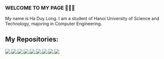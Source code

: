 ### WELCOME TO MY PAGE 👋👋👋
My name is Ha Duy Long. I am a student of Hanoi University of Science and Technology, majoring in Computer Engineering.

## My Repositories:
  <a href="https://github.com/haduylong/NIOS2/">
  <!-- Change the `github-readme-stats.anuraghazra1.vercel.app` to `github-readme-stats.vercel.app`  -->
  <img align="center" src="https://github-readme-stats.vercel.app/api/pin/?username=haduylong&repo=NIOS2&theme=merko" />
</a>

<a href="https://github.com/haduylong/XilinxMicroblaze/">
  <!-- Change the `github-readme-stats.anuraghazra1.vercel.app` to `github-readme-stats.vercel.app`  -->
  <img align="center" src="https://github-readme-stats.vercel.app/api/pin/?username=haduylong&repo=XilinxMicroblaze&theme=radical" />
</a>  

 <a href="https://github.com/haduylong/exampletoeiconline/">
  <!-- Change the `github-readme-stats.anuraghazra1.vercel.app` to `github-readme-stats.vercel.app`  -->
  <img align="center" src="https://github-readme-stats.vercel.app/api/pin/?username=haduylong&repo=exampletoeiconline&theme=gruvbox" />
</a>  

<a href="https://github.com/haduylong/identity">
  <!-- Change the `github-readme-stats.anuraghazra1.vercel.app` to `github-readme-stats.vercel.app`  -->
  <img align="center" src="https://github-readme-stats.vercel.app/api/pin/?username=haduylong&repo=identity&theme=dark" />
</a>   

 <a href="https://github.com/haduylong/IoT_For_Agriculture">
  <!-- Change the `github-readme-stats.anuraghazra1.vercel.app` to `github-readme-stats.vercel.app`  -->
  <img align="center" src="https://github-readme-stats.vercel.app/api/pin/?username=haduylong&repo=IoT_For_Agriculture&theme=onedark" />
 </a>

<a href="https://github.com/haduylong/LapTrinhMang">
  <!-- Change the `github-readme-stats.anuraghazra1.vercel.app` to `github-readme-stats.vercel.app`  -->
  <img align="center" src="https://github-readme-stats.vercel.app/api/pin/?username=haduylong&repo=LapTrinhMang&theme=tokyonight" />
</a>

<a href="https://github.com/haduylong/BookShop">
  <!-- Change the `github-readme-stats.anuraghazra1.vercel.app` to `github-readme-stats.vercel.app`  -->
  <img align="center" src="https://github-readme-stats.vercel.app/api/pin/?username=haduylong&repo=BookShop&theme=cobalt" />
</a>

<a href="https://github.com/haduylong/cong_nghe_web">
  <!-- Change the `github-readme-stats.anuraghazra1.vercel.app` to `github-readme-stats.vercel.app`  -->
  <img align="center" src="https://github-readme-stats.vercel.app/api/pin/?username=haduylong&repo=cong_nghe_web&theme=synthwave" />
</a>

 <a href="https://github.com/haduylong/Quan_ly_sinh_vien">
  <!-- Change the `github-readme-stats.anuraghazra1.vercel.app` to `github-readme-stats.vercel.app`  -->
  <img align="center" src="https://github-readme-stats.vercel.app/api/pin/?username=haduylong&repo=Quan_ly_sinh_vien&theme=dark" />
</a> 
<!--
**haduylong/haduylong** is a ✨ _special_ ✨ repository because its `README.md` (this file) appears on your GitHub profile.

Here are some ideas to get you started:

- 🔭 I’m currently working on ...
- 🌱 I’m currently learning ...
- 👯 I’m looking to collaborate on ...
- 🤔 I’m looking for help with ...
- 💬 Ask me about ...
- 📫 How to reach me: ...
- 😄 Pronouns: ...
- ⚡ Fun fact: ...
-->
